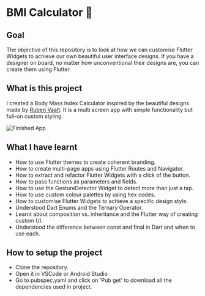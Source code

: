 # BMI Calculator 💪

## Goal

The objective of this repository is to look at how we can customise Flutter Widgets to achieve our own beautiful user interface designs. If you have a designer on board, no matter how unconventional their designs are, you can create them using Flutter. 


## What is this project

I created a Body Mass Index Calculator inspired by the beautiful designs made by [Ruben Vaalt](https://dribbble.com/shots/4585382-Simple-BMI-Calculator). It is a multi screen app with simple functionality but full-on custom styling. 


![Finished App](https://github.com/iArpitVerma/Bmi_Calculator/bmi_calc.gif)


## What I have learnt

- How to use Flutter themes to create coherent branding. 
- How to create multi-page apps using Flutter Routes and Navigator.
- How to extract and refactor Flutter Widgets with a click of the button. 
- How to pass functions as parameters and fields.
- How to use the GestureDetector Widget to detect more than just a tap.
- How to use custom colour palettes by using hex codes.
- How to customise Flutter Widgets to achieve a specific design style.
- Understood Dart Enums and the Ternary Operator.
- Learnt about composition vs. inheritance and the Flutter way of creating custom UI.
- Understood the difference between const and final in Dart and when to use each.

## How to setup the project

- Clone the repository.
- Open it in VSCode or Android Studio 
- Go to pubspec.yaml and click on 'Pub get' to download all the dependencies used in project.